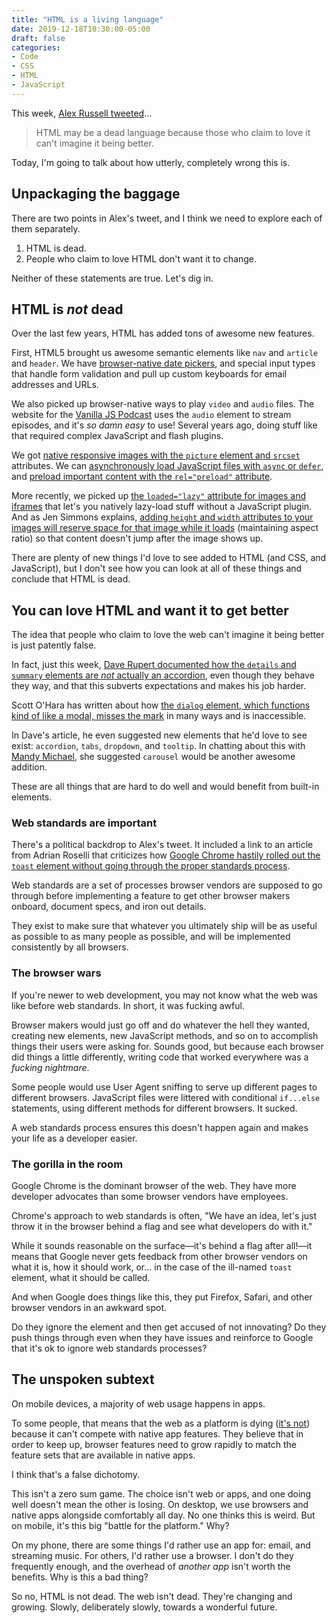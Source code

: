 ```yaml
---
title: "HTML is a living language"
date: 2019-12-18T10:30:00-05:00
draft: false
categories:
- Code
- CSS
- HTML
- JavaScript
---
```


This week, [Alex Russell tweeted](https://twitter.com/slightlylate/status/1206765639777443840)...

> HTML may be a dead language because those who claim to love it can't imagine it being better.

Today, I'm going to talk about how utterly, completely wrong this is.

## Unpackaging the baggage

There are two points in Alex's tweet, and I think we need to explore each of them separately.

1. HTML is dead.
2. People who claim to love HTML don't want it to change.

Neither of these statements are true. Let's dig in.

## HTML is *not* dead

Over the last few years, HTML has added tons of awesome new features.

First, HTML5 brought us awesome semantic elements like `nav` and `article` and `header`. We have [browser-native date pickers](/how-to-check-if-a-browser-supports-native-input-date-pickers/), and special input types that handle form validation and pull up custom keyboards for email addresses and URLs.

We also picked up browser-native ways to play `video` and `audio` files. The website for the [Vanilla JS Podcast](https://vanillajspodcast.com) uses the `audio` element to stream episodes, and it's *so damn easy* to use! Several years ago, doing stuff like that required complex JavaScript and flash plugins.

We got [native responsive images with the `picture` element and `srcset`](/better-responsive-images/) attributes. We can [asynchronously load JavaScript files with `async` or `defer`](/when-should-you-add-the-defer-attribute-to-the-script-element/), and [preload important content with the `rel="preload"` attribute](https://developer.mozilla.org/en-US/docs/Web/HTML/Preloading_content).

More recently, we picked up [the `loaded="lazy"` attribute for images and iframes](https://developer.mozilla.org/en-US/docs/Web/HTML/Attributes) that let's you natively lazy-load stuff without a JavaScript plugin. And as Jen Simmons explains, [adding `height` and `width` attributes to your images will reserve space for that image while it loads](https://www.youtube.com/watch?v=4-d_SoCHeWE&t=513s) (maintaining aspect ratio) so that content doesn't jump after the image shows up.

There are plenty of new things I'd love to see added to HTML (and CSS, and JavaScript), but I don't see how you can look at all of these things and conclude that HTML is dead.

## You can love HTML and want it to get better

The idea that people who claim to love the web can't imagine it being better is just patently false.

In fact, just this week, [Dave Rupert documented how the `details` and `summary` elements are *not* actually an accordion](https://daverupert.com/2019/12/why-details-is-not-an-accordion/), even though they behave they way, and that this subverts expectations and makes his job harder.

Scott O'Hara has written about how [the `dialog` element, which functions kind of like a modal, misses the mark](https://www.scottohara.me/blog/2019/03/05/open-dialog.html) in many ways and is inaccessible.

In Dave's article, he even suggested new elements that he'd love to see exist: `accordion`, `tabs`, `dropdown`, and `tooltip`. In chatting about this with [Mandy Michael](https://twitter.com/Mandy_Kerr), she suggested `carousel` would be another awesome addition.

These are all things that are hard to do well and would benefit from built-in elements.

### Web standards are important

There's a political backdrop to Alex's tweet. It included a link to an article from Adrian Roselli that criticizes how [Google Chrome hastily rolled out the `toast` element without going through the proper standards process](https://adrianroselli.com/2019/06/scraping-burned-toast.html).

Web standards are a set of processes browser vendors are supposed to go through before implementing a feature to get other browser makers onboard, document specs, and iron out details.

They exist to make sure that whatever you ultimately ship will be as useful as possible to as many people as possible, and will be implemented consistently by all browsers.

### The browser wars

If you're newer to web development, you may not know what the web was like before web standards. In short, it was fucking awful.

Browser makers would just go off and do whatever the hell they wanted, creating new elements, new JavaScript methods, and so on to accomplish things their users were asking for. Sounds good, but because each browser did things a little differently, writing code that worked everywhere was a *fucking nightmare*.

Some people would use User Agent sniffing to serve up different pages to different browsers. JavaScript files were littered with conditional `if...else` statements, using different methods for different browsers. It sucked.

A web standards process ensures this doesn't happen again and makes your life as a developer easier.

### The gorilla in the room

Google Chrome is the dominant browser of the web. They have more developer advocates than some browser vendors have employees.

Chrome's approach to web standards is often, "We have an idea, let's just throw it in the browser behind a flag and see what developers do with it."

While it sounds reasonable on the surface&mdash;it's behind a flag after all!&mdash;it means that Google never gets feedback from other browser vendors on what it is, how it should work, or... in the case of the ill-named `toast` element, what it should be called.

And when Google does things like this, they put Firefox, Safari, and other browser vendors in an awkward spot.

Do they ignore the element and then get accused of not innovating? Do they push things through even when they have issues and reinforce to Google that it's ok to ignore web standards processes?

## The unspoken subtext

On mobile devices, a majority of web usage happens in apps.

To some people, that means that the web as a platform is dying ([it's not](/the-web-is-not-dying/)) because it can't compete with native app features. They believe that in order to keep up, browser features need to grow rapidly to match the feature sets that are available in native apps.

I think that's a false dichotomy.

This isn't a zero sum game. The choice isn't web or apps, and one doing well doesn't mean the other is losing. On desktop, we use browsers and native apps alongside comfortably all day. No one thinks this is weird. But on mobile, it's this big "battle for the platform." Why?

On my phone, there are some things I'd rather use an app for: email, and streaming music. For others, I'd rather use a browser. I don't do they frequently enough, and the overhead of *another app* isn't worth the benefits. Why is this a bad thing?

So no, HTML is not dead. The web isn't dead. They're changing and growing. Slowly, deliberately slowly, towards a wonderful future.